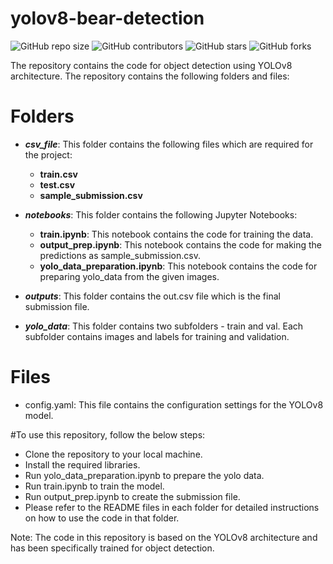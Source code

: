 # yolov8-bear-detection
![GitHub repo size](https://img.shields.io/github/repo-size/Odilbek99/yolov8-bear-detection)
![GitHub contributors](https://img.shields.io/github/contributors/Odilbek99/yolov8-bear-detection)
![GitHub stars](https://img.shields.io/github/stars/Odilbek99/yolov8-bear-detection)
![GitHub forks](https://img.shields.io/github/forks/Odilbek99/yolov8-bear-detection)


The repository contains the code for object detection using YOLOv8 architecture. The repository contains the following folders and files:

# Folders
- ***csv_file***: This folder contains the following files which are required for the project:
  - **train.csv**
  - **test.csv**
  - **sample_submission.csv**
- ***notebooks***: This folder contains the following Jupyter Notebooks:

  - **train.ipynb**: This notebook contains the code for training the data.
  - **output_prep.ipynb**: This notebook contains the code for making the predictions as sample_submission.csv.
  - **yolo_data_preparation.ipynb**: This notebook contains the code for preparing yolo_data from the given images.
- ***outputs***: This folder contains the out.csv file which is the final submission file.
- ***yolo_data***: This folder contains two subfolders - train and val. Each subfolder contains images and labels for training and validation.
# Files
- config.yaml: This file contains the configuration settings for the YOLOv8 model.

#To use this repository, follow the below steps:

- Clone the repository to your local machine.
- Install the required libraries.
- Run yolo_data_preparation.ipynb to prepare the yolo data.
- Run train.ipynb to train the model.
- Run output_prep.ipynb to create the submission file.
- Please refer to the README files in each folder for detailed instructions on how to use the code in that folder.

Note: The code in this repository is based on the YOLOv8 architecture and has been specifically trained for object detection.
